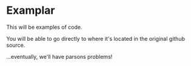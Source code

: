 # Examplar

This will be examples of code.

You will be able to go directly to where it's located in the original github source.

...eventually, we'll have parsons problems!
